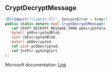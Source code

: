 ## CryptDecryptMessage

```csharp
[DllImport("Crypt32.dll", SetLastError = true)]
public static extern bool CryptDecryptMessage(
   ref CRYPT_DECRYPT_MESSAGE_PARA pDecryptPara,
   byte[] pbEncryptedBlob,
   uint cbEncryptedBlob,
   byte[] pbDecrypted,
   ref uint pcbDecrypted,
   ref IntPtr ppXchgCert
);
```

Microsoft documentation: [Link](https://docs.microsoft.com/en-us/windows/win32/api/wincrypt/nf-wincrypt-cryptdecryptmessage)

